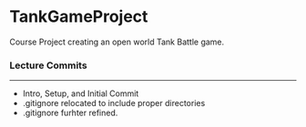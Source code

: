 # TankGameProject
Course Project creating an open world Tank Battle game.

### Lecture Commits
---
* Intro, Setup, and Initial Commit
* .gitignore relocated to include proper directories
* .gitignore furhter refined.
